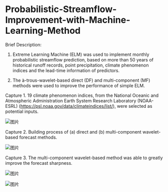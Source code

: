 # Probabilistic-Streamflow-Improvement-with-Machine-Learning-Method


Brief Description:

1. Extreme Learning Machine (ELM) was used to implement monthly probabilistic streamflow prediction, based on more than 50 years of historical runoff records, point precipitation, climate phenomenon indices and the lead-time information of predictors. 

2. The à-trous-wavelet-based direct (DF) and multi-component (MF) methods were used to improve the performance of simple ELM.


Capture 1. 19 climate phenomenon indices, from the National Oceanic and Atmospheric Administration Earth System Research Laboratory (NOAA-ESRL) (https://psl.noaa.gov/data/climateindices/list/), were selected as potential inputs.

![图片](https://user-images.githubusercontent.com/26668538/117544496-56817c00-b054-11eb-875e-d8ff9642ea51.png)


Capture 2. Building process of (a) direct and (b) multi-component wavelet-based forecast methods.

![图片](https://user-images.githubusercontent.com/26668538/117544394-d529e980-b053-11eb-8547-38dd40e73cc9.png)


Capture 3. The multi-component wavelet-based method was able to greatly improve the forecast sharpness.

![图片](https://user-images.githubusercontent.com/26668538/117544437-03a7c480-b054-11eb-8619-cee98ff1e625.png)

![图片](https://user-images.githubusercontent.com/26668538/117544443-0aced280-b054-11eb-9339-2e02e8d537e8.png)
